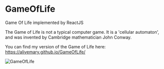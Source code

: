 # GameOfLife
Game Of Life implemented by ReactJS

The Game of Life is not a typical computer game. It is a 'cellular automaton', and was invented by Cambridge mathematician John Conway.

You can find my version of the Game of Life here: https://alivemary.github.io/GameOfLife/

![GameOfLife](https://alivemary.github.com/img/gameoflife.jpg)
